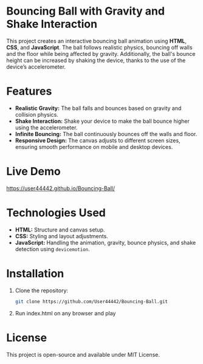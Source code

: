 # Bouncing Ball with Gravity and Shake Interaction

This project creates an interactive bouncing ball animation using **HTML**, **CSS**, and **JavaScript**. The ball follows realistic physics, bouncing off walls and the floor while being affected by gravity. Additionally, the ball's bounce height can be increased by shaking the device, thanks to the use of the device’s accelerometer.

# Features

- **Realistic Gravity:** The ball falls and bounces based on gravity and collision physics.
- **Shake Interaction:** Shake your device to make the ball bounce higher using the accelerometer.
- **Infinite Bouncing:** The ball continuously bounces off the walls and floor.
- **Responsive Design:** The canvas adjusts to different screen sizes, ensuring smooth performance on mobile and desktop devices.

# Live Demo

https://user44442.github.io/Bouncing-Ball/

# Technologies Used

- **HTML:** Structure and canvas setup.
- **CSS:** Styling and layout adjustments.
- **JavaScript:** Handling the animation, gravity, bounce physics, and shake detection using `devicemotion`.

# Installation

1. Clone the repository:
   ```bash
   git clone https://github.com/User44442/Bouncing-Ball.git

2. Run index.html on any browser and play

# License

This project is open-source and available under MIT License.
